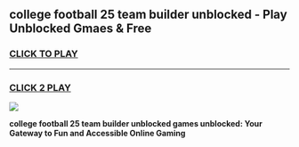 
## college football 25 team builder unblocked - Play Unblocked Gmaes & Free
<h3>
<a href="https://news.freeplayer.one?title=college_football_25_team_builder_unblocked&ref=23F">CLICK TO PLAY</a></h3>
<hr>

<h3>
<a href="https://news.freeplayer.one?title=college_football_25_team_builder_unblocked&ref=23F">CLICK 2 PLAY</a>
  
</h3>

<a href="https://news.freeplayer.one?title=college_football_25_team_builder_unblocked&ref=23F/"><img src="https://clearcache.store/games.png"></a>


**college football 25 team builder unblocked games unblocked: Your Gateway to Fun and Accessible Online Gaming**
